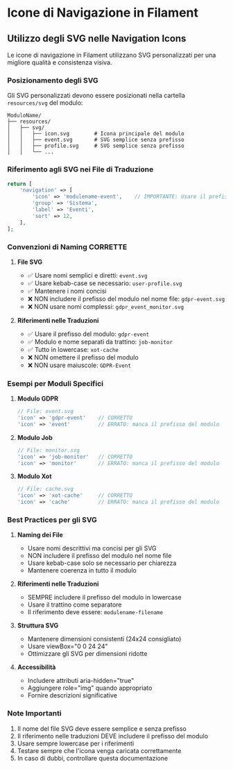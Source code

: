 # Icone di Navigazione in Filament

## Utilizzo degli SVG nelle Navigation Icons

Le icone di navigazione in Filament utilizzano SVG personalizzati per una migliore qualità e consistenza visiva.

### Posizionamento degli SVG
Gli SVG personalizzati devono essere posizionati nella cartella `resources/svg` del modulo:
```
ModuloName/
├── resources/
│   ├── svg/
│   │   ├── icon.svg        # Icona principale del modulo
│   │   ├── event.svg       # SVG semplice senza prefisso
│   │   ├── profile.svg     # SVG semplice senza prefisso
│   │   └── ...
```

### Riferimento agli SVG nei File di Traduzione
```php
return [
    'navigation' => [
        'icon' => 'modulename-event',    // IMPORTANTE: Usare il prefisso del modulo in lowercase
        'group' => 'Sistema',
        'label' => 'Eventi',
        'sort' => 12,
    ],
];
```

### Convenzioni di Naming CORRETTE
1. **File SVG**
   - ✅ Usare nomi semplici e diretti: `event.svg`
   - ✅ Usare kebab-case se necessario: `user-profile.svg`
   - ✅ Mantenere i nomi concisi
   - ❌ NON includere il prefisso del modulo nel nome file: `gdpr-event.svg`
   - ❌ NON usare nomi complessi: `gdpr_event_monitor.svg`

2. **Riferimenti nelle Traduzioni**
   - ✅ Usare il prefisso del modulo: `gdpr-event`
   - ✅ Modulo e nome separati da trattino: `job-monitor`
   - ✅ Tutto in lowercase: `xot-cache`
   - ❌ NON omettere il prefisso del modulo
   - ❌ NON usare maiuscole: `GDPR-Event`

### Esempi per Moduli Specifici

1. **Modulo GDPR**
   ```php
   // File: event.svg
   'icon' => 'gdpr-event'    // CORRETTO
   'icon' => 'event'         // ERRATO: manca il prefisso del modulo
   ```

2. **Modulo Job**
   ```php
   // File: monitor.svg
   'icon' => 'job-monitor'   // CORRETTO
   'icon' => 'monitor'       // ERRATO: manca il prefisso del modulo
   ```

3. **Modulo Xot**
   ```php
   // File: cache.svg
   'icon' => 'xot-cache'     // CORRETTO
   'icon' => 'cache'         // ERRATO: manca il prefisso del modulo
   ```

### Best Practices per gli SVG
1. **Naming dei File**
   - Usare nomi descrittivi ma concisi per gli SVG
   - NON includere il prefisso del modulo nel nome file
   - Usare kebab-case solo se necessario per chiarezza
   - Mantenere coerenza in tutto il modulo

2. **Riferimenti nelle Traduzioni**
   - SEMPRE includere il prefisso del modulo in lowercase
   - Usare il trattino come separatore
   - Il riferimento deve essere: `modulename-filename`

3. **Struttura SVG**
   - Mantenere dimensioni consistenti (24x24 consigliato)
   - Usare viewBox="0 0 24 24"
   - Ottimizzare gli SVG per dimensioni ridotte

4. **Accessibilità**
   - Includere attributi aria-hidden="true"
   - Aggiungere role="img" quando appropriato
   - Fornire descrizioni significative

### Note Importanti
1. Il nome del file SVG deve essere semplice e senza prefisso
2. Il riferimento nelle traduzioni DEVE includere il prefisso del modulo
3. Usare sempre lowercase per i riferimenti
4. Testare sempre che l'icona venga caricata correttamente
5. In caso di dubbi, controllare questa documentazione
